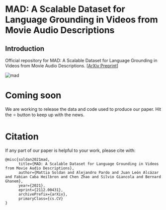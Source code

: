 # MAD: A Scalable Dataset for Language Grounding in Videos from Movie Audio Descriptions


## Introduction
Official repository for  MAD: A Scalable Dataset for Language Grounding in Videos from Movie Audio Descriptions. [[ArXiv Preprint](https://arxiv.org/abs/2112.00431)]


<!-- <div align="center" valign="middle"><img height="250px" src="https://drive.google.com/uc?export=view&id=14c5sPpBLQlHLRXhZvM-61iieWDq0ZTbX"></div> -->
![mad](https://user-images.githubusercontent.com/26504816/144832743-a4852b5e-ec40-47e4-aa8c-b470e0638ef8.jpg)


# Coming soon
We are working to release the data and code used to produce our paper. Hit the :star: button to keep up with the news. 



# Citation
If any part of our paper is helpful to your work, please cite with:
```
@misc{soldan2021mad,
      title={MAD: A Scalable Dataset for Language Grounding in Videos from Movie Audio Descriptions}, 
      author={Mattia Soldan and Alejandro Pardo and Juan León Alcázar and Fabian Caba Heilbron and Chen Zhao and Silvio Giancola and Bernard Ghanem},
      year={2021},
      eprint={2112.00431},
      archivePrefix={arXiv},
      primaryClass={cs.CV}
}
```
